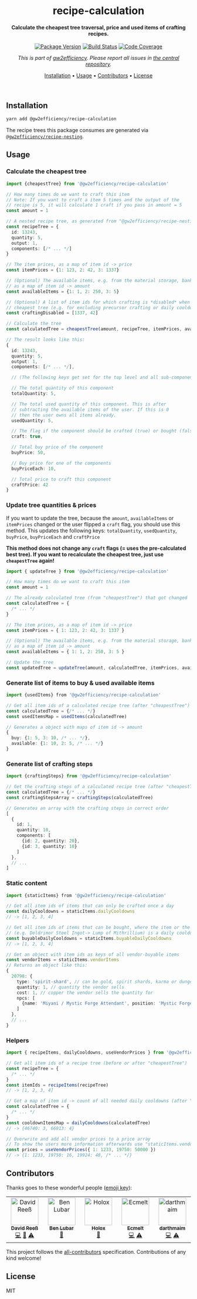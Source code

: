 <!-- Title -->
<h1 align="center">
  recipe-calculation
</h1>

<!-- Description -->
<h4 align="center">
  Calculate the cheapest tree traversal, price and used items of crafting recipes.
</h4>

<!-- Badges -->
<p align="center">
  <a href="https://www.npmjs.com/package/@gw2efficiency/recipe-calculation">
    <img
      src="https://img.shields.io/npm/v/@gw2efficiency/recipe-calculation?style=flat-square"
      alt="Package Version"
    /></a>

  <a href="https://github.com/gw2efficiency/recipe-calculation/actions?query=branch%3Amaster+workflow%3A%22Continuous+Integration%22">
    <img
      src="https://img.shields.io/github/actions/workflow/status/gw2efficiency/recipe-calculation/push.yml?style=flat-square"
      alt="Build Status"
    /></a>

  <a href="https://codecov.io/github/gw2efficiency/recipe-calculation">
    <img
      src="https://img.shields.io/codecov/c/github/gw2efficiency/recipe-calculation/master?style=flat-square"
      alt="Code Coverage"
    /></a>
</p>

<!-- Issues -->
<p align="center">
  <i>
    This is part of <a href="https://gw2efficiency.com">gw2efficiency</a>. Please report all issues in <a href="https://github.com/gw2efficiency/issues/issues">the central repository</a>.
  </i>
</p>

<!-- Quicklinks -->
<p align="center">
  <a href="#installation">Installation</a> •
  <a href="#usage">Usage</a> •
  <a href="#contributors">Contributors</a> •
  <a href="#license">License</a>
</p>

<br>

## Installation

```bash
yarn add @gw2efficiency/recipe-calculation
```

The recipe trees this package consumes are generated via
[`@gw2efficiency/recipe-nesting`](https://github.com/gw2efficiency/recipe-nesting).

## Usage

### Calculate the cheapest tree

```ts
import {cheapestTree} from '@gw2efficiency/recipe-calculation'

// How many times do we want to craft this item
// Note: If you want to craft a item 5 times and the output of the
// recipe is 5, it will calculate 1 craft if you pass in amount = 5
const amount = 1

// A nested recipe tree, as generated from "@gw2efficiency/recipe-nesting"
const recipeTree = {
  id: 13243,
  quantity: 5,
  output: 1,
  components: [/* ... */]
}

// The item prices, as a map of item id -> price
const itemPrices = {1: 123, 2: 42, 3: 1337}

// (Optional) The available items, e.g. from the material storage, bank and characters,
// as a map of item id -> amount
const availableItems = {1: 1, 2: 250, 3: 5}

// (Optional) A list of item ids for which crafting is *disabled* when generating the
// cheapest tree (e.g. for excluding precursor crafting or daily cooldowns)
const craftingDisabled = [1337, 42]

// Calculate the tree
const calculatedTree = cheapestTree(amount, recipeTree, itemPrices, availableItems, craftingDisabled)

// The result looks like this:
{
  id: 13243,
  quantity: 5,
  output: 1,
  components: [/* ... */],

  // (The following keys get set for the top level and all sub-components)

  // The total quantity of this component
  totalQuantity: 5,

  // The total used quantity of this component. This is after
  // subtracting the available items of the user. If this is 0
  // then the user owns all items already.
  usedQuantity: 5,

  // The flag if the component should be crafted (true) or bought (false)
  craft: true,

  // Total buy price of the component
  buyPrice: 50,

  // Buy price for one of the components
  buyPriceEach: 10,

  // Total price to craft this component
  craftPrice: 42
}
```

### Update tree quantities & prices

If you want to update the tree, because the `amount`, `availableItems` or `itemPrices` changed or
the user flipped a `craft` flag, you should use this method. This updates the following keys:
`totalQuantity`, `usedQuantity`, `buyPrice`, `buyPriceEach` and `craftPrice`

**This method does not change any `craft` flags (= uses the pre-calculated best tree). If you want
to recalculate the cheapest tree, just use `cheapestTree` again!**

```ts
import { updateTree } from '@gw2efficiency/recipe-calculation'

// How many times do we want to craft this item
const amount = 1

// The already calculated tree (from "cheapestTree") that got changed
const calculatedTree = {
  /* ... */
}

// The item prices, as a map of item id -> price
const itemPrices = { 1: 123, 2: 42, 3: 1337 }

// (Optional) The available items, e.g. from the material storage, bank and characters,
// as a map of item id -> amount
const availableItems = { 1: 1, 2: 250, 3: 5 }

// Update the tree
const updatedTree = updateTree(amount, calculatedTree, itemPrices, availableItems)
```

### Generate list of items to buy & used available items

```ts
import {usedItems} from '@gw2efficiency/recipe-calculation'

// Get all item ids of a calculated recipe tree (after "cheapestTree")
const calculatedTree = {/* ... */}
const usedItemsMap = usedItems(calculatedTree)

// Generates a object with maps of item id -> amount
{
  buy: {1: 5, 3: 10, /* ... */},
  available: {1: 10, 2: 5, /* ... */}
}
```

### Generate list of crafting steps

```ts
import {craftingSteps} from '@gw2efficiency/recipe-calculation'

// Get the crafting steps of a calculated recipe tree (after "cheapestTree")
const calculatedTree = {/* ... */}
const craftingStepsArray = craftingSteps(calculatedTree)

// Generates an array with the crafting steps in correct order
[
  {
    id: 1,
    quantity: 10,
    components: [
      {id: 2, quantity: 20},
      {id: 3, quantity: 10}
    ]
  },
  // ...
]
```

### Static content

```ts
import {staticItems} from '@gw2efficiency/recipe-calculation'

// Get all item ids of items that can only be crafted once a day
const dailyCooldowns = staticItems.dailyCooldowns
// -> [1, 2, 3, 4]

// Get all item ids of items that can be bought, where the item or the immediate component
// (e.g. Deldrimor Steel Ingot-> Lump of Mithrillium) is a daily cooldown
const buyableDailyCooldowns = staticItems.buyableDailyCooldowns
// -> [1, 2, 3, 4]

// Get an object with item ids as keys of all vendor-buyable items
const vendorItems = staticItems.vendorItems
// Returns an object like this:
{
  20798: {
    type: 'spirit-shard', // can be gold, spirit shards, karma or dungeon currency
    quantity: 1, // quantity the vendor sells
    cost: 1, // copper the vendor sells the quantity for
    npcs: [
      {name: 'Miyani / Mystic Forge Attendant', position: 'Mystic Forge'}
    ]
  },
  // ...
}
```

### Helpers

```ts
import { recipeItems, dailyCooldowns, useVendorPrices } from '@gw2efficiency/recipe-calculation'

// Get all item ids of a recipe tree (before or after "cheapestTree")
const recipeTree = {
  /* ... */
}
const itemIds = recipeItems(recipeTree)
// -> [1, 2, 3, 4]

// Get a map of item id -> count of all needed daily cooldowns (after "cheapestTree")
const calculatedTree = {
  /* ... */
}
const cooldownItemsMap = dailyCooldowns(calculatedTree)
// -> {46740: 3, 66913: 4}

// Overwrite and add all vendor prices to a price array
// To show the users more information afterwards use "staticItems.vendorItems"
const prices = useVendorPrices({ 1: 1233, 19750: 50000 })
// -> {1: 1233, 19750: 16, 19924: 48, /* ... */}
```

## Contributors

Thanks goes to these wonderful people ([emoji key](https://allcontributors.org/docs/en/emoji-key)):

<!-- ALL-CONTRIBUTORS-LIST:START - Do not remove or modify this section -->
<!-- prettier-ignore-start -->
<!-- markdownlint-disable -->
<table>
  <tbody>
    <tr>
      <td align="center" valign="top" width="14.28%"><a href="https://www.david-reess.de"><img src="https://avatars3.githubusercontent.com/u/4615516?v=4?s=75" width="75px;" alt="David Reeß"/><br /><sub><b>David Reeß</b></sub></a><br /><a href="https://github.com/gw2efficiency/recipe-calculation/commits?author=queicherius" title="Code">💻</a> <a href="https://github.com/gw2efficiency/recipe-calculation/commits?author=queicherius" title="Documentation">📖</a> <a href="https://github.com/gw2efficiency/recipe-calculation/commits?author=queicherius" title="Tests">⚠️</a></td>
      <td align="center" valign="top" width="14.28%"><a href="https://ben.lubar.me/"><img src="https://avatars.githubusercontent.com/u/4257305?v=4?s=75" width="75px;" alt="Ben Lubar"/><br /><sub><b>Ben Lubar</b></sub></a><br /><a href="#data-BenLubar" title="Data">🔣</a></td>
      <td align="center" valign="top" width="14.28%"><a href="https://github.com/holoxx"><img src="https://avatars.githubusercontent.com/u/16797784?v=4?s=75" width="75px;" alt="Holox"/><br /><sub><b>Holox</b></sub></a><br /><a href="#data-holoxx" title="Data">🔣</a></td>
      <td align="center" valign="top" width="14.28%"><a href="https://github.com/Ecmelt"><img src="https://avatars.githubusercontent.com/u/7891512?v=4?s=75" width="75px;" alt="Ecmelt"/><br /><sub><b>Ecmelt</b></sub></a><br /><a href="https://github.com/gw2efficiency/recipe-calculation/commits?author=Ecmelt" title="Code">💻</a> <a href="https://github.com/gw2efficiency/recipe-calculation/commits?author=Ecmelt" title="Tests">⚠️</a></td>
      <td align="center" valign="top" width="14.28%"><a href="https://gw2treasures.com/"><img src="https://avatars.githubusercontent.com/u/2511547?v=4?s=75" width="75px;" alt="darthmaim"/><br /><sub><b>darthmaim</b></sub></a><br /><a href="https://github.com/gw2efficiency/recipe-calculation/commits?author=darthmaim" title="Code">💻</a> <a href="https://github.com/gw2efficiency/recipe-calculation/commits?author=darthmaim" title="Tests">⚠️</a></td>
    </tr>
  </tbody>
</table>

<!-- markdownlint-restore -->
<!-- prettier-ignore-end -->

<!-- ALL-CONTRIBUTORS-LIST:END -->

This project follows the [all-contributors](https://github.com/all-contributors/all-contributors)
specification. Contributions of any kind welcome!

## License

MIT
